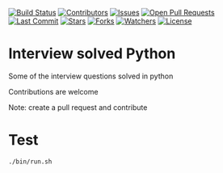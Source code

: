 
[![Build Status](https://travis-ci.com/adityaarakeri/Interview-solved.svg?branch=master)](https://travis-ci.com/adityaarakeri/Interview-solved)
[![Contributors](https://img.shields.io/github/contributors/adityaarakeri/Interview-solved)](https://github.com/adityaarakeri/Interview-solved/graphs/contributors)
[![Issues](https://img.shields.io/github/issues/adityaarakeri/Interview-solved)](https://github.com/adityaarakeri/Interview-solved/issues)
[![Open Pull Requests](https://img.shields.io/github/issues-pr-raw/adityaarakeri/Interview-solved)](https://github.com/adityaarakeri/Interview-solved/pulls)
[![Last Commit](https://img.shields.io/github/last-commit/adityaarakeri/Interview-solved)](https://github.com/adityaarakeri/Interview-solved)
[![Stars](https://img.shields.io/github/stars/adityaarakeri/Interview-solved)](https://github.com/adityaarakeri/Interview-solved/stargazers)
[![Forks](https://img.shields.io/github/forks/adityaarakeri/Interview-solved)](https://github.com/adityaarakeri/Interview-solved/network/members)
[![Watchers](https://img.shields.io/github/watchers/adityaarakeri/Interview-solved)](https://github.com/adityaarakeri/Interview-solved/watchers)
[![License](https://img.shields.io/github/license/adityaarakeri/Interview-solved)](https://github.com/adityaarakeri/Interview-solved/blob/master/LICENSE)

# Interview solved Python

Some of the interview questions solved in python

Contributions are welcome

Note: create a pull request and contribute

# Test
```sh
./bin/run.sh 
```